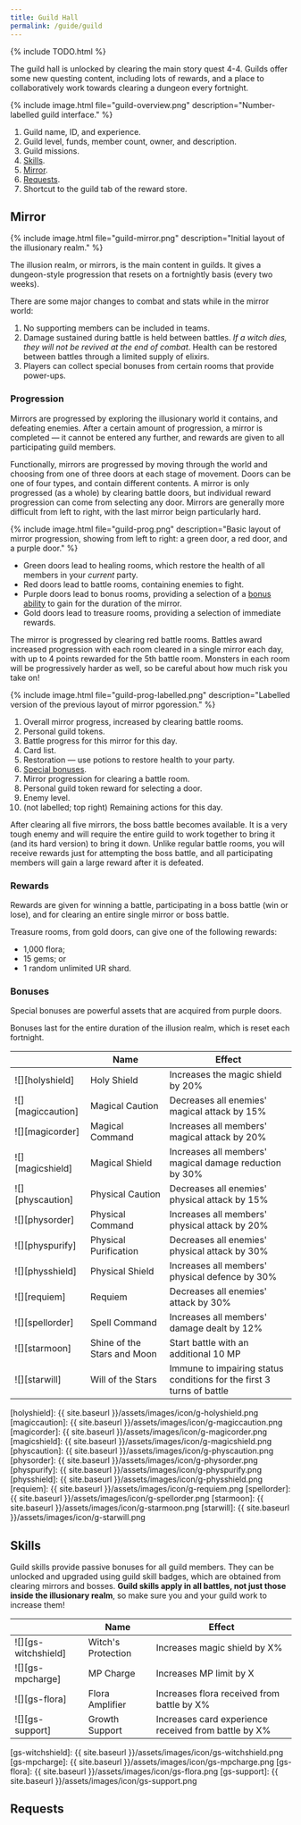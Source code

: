 ```yaml
---
title: Guild Hall
permalink: /guide/guild
---
```


<style>
    img[src*="icon"] {
        width: 100px;
    }
</style>

{% include TODO.html %}

The guild hall is unlocked by clearing the main story quest 4-4. Guilds offer
some new questing content, including lots of rewards, and a place to
collaboratively work towards clearing a dungeon every fortnight.

{% include image.html file="guild-overview.png" description="Number-labelled guild interface." %}

1. Guild name, ID, and experience.
2. Guild level, funds, member count, owner, and description.
3. Guild missions.
4. [Skills](#skills).
5. [Mirror](#mirror).
6. [Requests](#requests).
7. Shortcut to the guild tab of the reward store.

## Mirror

{% include image.html file="guild-mirror.png" description="Initial layout of the illusionary realm." %}

The illusion realm, or mirrors, is the main content in guilds. It gives a
dungeon-style progression that resets on a fortnightly basis (every two weeks).

There are some major changes to combat and stats while in the mirror world:

1. No supporting members can be included in teams.
2. Damage sustained during battle is held between battles. *If a witch dies,
   they will not be revived at the end of combat*. Health can be restored
   between battles through a limited supply of elixirs.
3. Players can collect special bonuses from certain rooms that provide
   power-ups.

### Progression

Mirrors are progressed by exploring the illusionary world it contains, and
defeating enemies.  After a certain amount of progression, a mirror is completed
— it cannot be entered any further, and rewards are given to all participating
guild members.

Functionally, mirrors are progressed by moving through the world and choosing
from one of three doors at each stage of movement. Doors can be one of four
types, and contain different contents. A mirror is only progressed (as a whole)
by clearing battle doors, but individual reward progression can come from
selecting any door. Mirrors are generally more difficult from left to right,
with the last mirror beign particularly hard.

{% include image.html file="guild-prog.png" description="Basic layout of mirror progression, showing from left to right: a green door, a red door, and a purple door." %}

- Green doors lead to healing rooms, which restore the health of all members in your *current* party.
- Red doors lead to battle rooms, containing enemies to fight.
- Purple doors lead to bonus rooms, providing a selection of a [bonus ability](#bonuses) to gain for the duration of the mirror.
- Gold doors lead to treasure rooms, providing a selection of immediate rewards.

The mirror is progressed by clearing red battle rooms. Battles award increased
progression with each room cleared in a single mirror each day, with up to 4
points rewarded for the 5th battle room. Monsters in each room will be
progressively harder as well, so be careful about how much risk you take on!

{% include image.html file="guild-prog-labelled.png" description="Labelled version of the previous layout of mirror pgoression." %}

1. Overall mirror progress, increased by clearing battle rooms.
2. Personal guild tokens.
3. Battle progress for this mirror for this day.
4. Card list.
5. Restoration — use potions to restore health to your party.
6. [Special bonuses](#bonuses).
7. Mirror progression for clearing a battle room.
8. Personal guild token reward for selecting a door.
9. Enemy level.
10. (not labelled; top right) Remaining actions for this day.

<!-- At the base of each door is an indicator for the number of guild tokens you will receive for opening the door. These will accumulate and provide personal rewards. -->

<!-- At the -->

After clearing all five mirrors, the boss battle becomes available. It is a very tough enemy and will require the entire guild to work together to bring it (and its hard version) to bring it down. Unlike regular battle rooms, you will receive rewards just for attempting the boss battle, and all participating members will gain a large reward after it is defeated.

### Rewards

Rewards are given for winning a battle, participating in a boss battle (win or
lose), and for clearing an entire single mirror or boss battle.

Treasure rooms, from gold doors, can give one of the following rewards:

- 1,000 flora;
- 15 gems; or
- 1 random unlimited UR shard.

### Bonuses

Special bonuses are powerful assets that are acquired from purple doors.

Bonuses last for the entire duration of the illusion realm, which is reset each
fortnight.

|                   | Name                        | Effect                                                                |
|-------------------|-----------------------------|-----------------------------------------------------------------------|
| ![][holyshield]   | Holy Shield                 | Increases the magic shield by 20%                                     |
| ![][magiccaution] | Magical Caution             | Decreases all enemies' magical attack by 15%                          |
| ![][magicorder]   | Magical Command             | Increases all members' magical attack by 20%                          |
| ![][magicshield]  | Magical Shield              | Increases all members' magical damage reduction by 30%                |
| ![][physcaution]  | Physical Caution            | Decreases all enemies' physical attack by 15%                         |
| ![][physorder]    | Physical Command            | Increases all members' physical attack by 20%                         |
| ![][physpurify]   | Physical Purification       | Decreases all enemies' physical attack by 30%                         |
| ![][physshield]   | Physical Shield             | Increases all members' physical defence by 30%                        |
| ![][requiem]      | Requiem                     | Decreases all enemies' attack by 30%                                  |
| ![][spellorder]   | Spell Command               | Increases all members' damage dealt by 12%                            |
| ![][starmoon]     | Shine of the Stars and Moon | Start battle with an additional 10 MP                                 |
| ![][starwill]     | Will of the Stars           | Immune to impairing status conditions for the first 3 turns of battle |

[holyshield]: {{ site.baseurl }}/assets/images/icon/g-holyshield.png
[magiccaution]: {{ site.baseurl }}/assets/images/icon/g-magiccaution.png
[magicorder]: {{ site.baseurl }}/assets/images/icon/g-magicorder.png
[magicshield]: {{ site.baseurl }}/assets/images/icon/g-magicshield.png
[physcaution]: {{ site.baseurl }}/assets/images/icon/g-physcaution.png
[physorder]: {{ site.baseurl }}/assets/images/icon/g-physorder.png
[physpurify]: {{ site.baseurl }}/assets/images/icon/g-physpurify.png
[physshield]: {{ site.baseurl }}/assets/images/icon/g-physshield.png
[requiem]: {{ site.baseurl }}/assets/images/icon/g-requiem.png
[spellorder]: {{ site.baseurl }}/assets/images/icon/g-spellorder.png
[starmoon]: {{ site.baseurl }}/assets/images/icon/g-starmoon.png
[starwill]: {{ site.baseurl }}/assets/images/icon/g-starwill.png

## Skills

Guild skills provide passive bonuses for all guild members. They can be unlocked
and upgraded using guild skill badges, which are obtained from clearing mirrors
and bosses. **Guild skills apply in all battles, not just those inside the
illusionary realm**, so make sure you and your guild work to increase them!

|                     | Name               | Effect                                               |
|---------------------|--------------------|------------------------------------------------------|
| ![][gs-witchshield] | Witch's Protection | Increases magic shield by X%                         |
| ![][gs-mpcharge]    | MP Charge          | Increases MP limit by X                              |
| ![][gs-flora]       | Flora Amplifier    | Increases flora received from battle by X%           |
| ![][gs-support]     | Growth Support     | Increases card experience received from battle by X% |

[gs-witchshield]: {{ site.baseurl }}/assets/images/icon/gs-witchshield.png
[gs-mpcharge]: {{ site.baseurl }}/assets/images/icon/gs-mpcharge.png
[gs-flora]: {{ site.baseurl }}/assets/images/icon/gs-flora.png
[gs-support]: {{ site.baseurl }}/assets/images/icon/gs-support.png

## Requests
